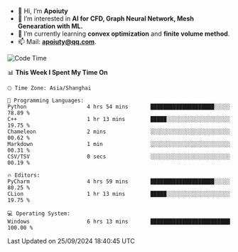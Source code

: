- 👋 Hi, I’m **Apoiuty**
- 👀 I’m interested in **AI for CFD, Graph Neural Network, Mesh Genearation with ML.**
- 🌱 I’m currently learning **convex optimization** and **finite volume method**.
- 📫 Mail: **apoiuty@qq.com**.


<!--START_SECTION:waka-->
![Code Time](http://img.shields.io/badge/Code%20Time-1%2C262%20hrs%2050%20mins-blue)

📊 **This Week I Spent My Time On** 

```text
🕑︎ Time Zone: Asia/Shanghai

💬 Programming Languages: 
Python                   4 hrs 54 mins       ████████████████████░░░░░   78.89 % 
C++                      1 hr 13 mins        █████░░░░░░░░░░░░░░░░░░░░   19.75 % 
Chameleon                2 mins              ░░░░░░░░░░░░░░░░░░░░░░░░░   00.62 % 
Markdown                 1 min               ░░░░░░░░░░░░░░░░░░░░░░░░░   00.31 % 
CSV/TSV                  0 secs              ░░░░░░░░░░░░░░░░░░░░░░░░░   00.19 % 

🔥 Editors: 
PyCharm                  4 hrs 59 mins       ████████████████████░░░░░   80.25 % 
CLion                    1 hr 13 mins        █████░░░░░░░░░░░░░░░░░░░░   19.75 % 

💻 Operating System: 
Windows                  6 hrs 13 mins       █████████████████████████   100.00 % 
```


 Last Updated on 25/09/2024 18:40:45 UTC
<!--END_SECTION:waka-->



<!---
Apoiuty/Apoiuty is a ✨ special ✨ repository because its `README.md` (this file) appears on your GitHub profile.
You can click the Preview link to take a look at your changes.
--->
